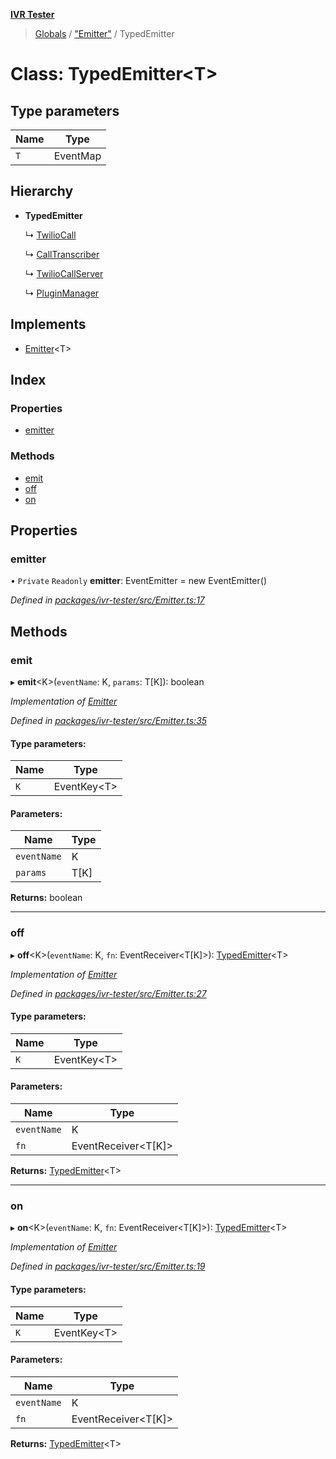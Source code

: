 **[IVR Tester](../README.md)**

> [Globals](../README.md) / ["Emitter"](../modules/_emitter_.md) / TypedEmitter

# Class: TypedEmitter\<T>

## Type parameters

Name | Type |
------ | ------ |
`T` | EventMap |

## Hierarchy

* **TypedEmitter**

  ↳ [TwilioCall](_call_twiliocall_.twiliocall.md)

  ↳ [CallTranscriber](_call_transcription_calltranscriber_.calltranscriber.md)

  ↳ [TwilioCallServer](_testing_twiliocallserver_.twiliocallserver.md)

  ↳ [PluginManager](_plugins_pluginmanager_.pluginmanager.md)

## Implements

* [Emitter](../interfaces/_emitter_.emitter.md)\<T>

## Index

### Properties

* [emitter](_emitter_.typedemitter.md#emitter)

### Methods

* [emit](_emitter_.typedemitter.md#emit)
* [off](_emitter_.typedemitter.md#off)
* [on](_emitter_.typedemitter.md#on)

## Properties

### emitter

• `Private` `Readonly` **emitter**: EventEmitter = new EventEmitter()

*Defined in [packages/ivr-tester/src/Emitter.ts:17](https://github.com/SketchingDev/ivr-tester/blob/e182b43/packages/ivr-tester/src/Emitter.ts#L17)*

## Methods

### emit

▸ **emit**\<K>(`eventName`: K, `params`: T[K]): boolean

*Implementation of [Emitter](../interfaces/_emitter_.emitter.md)*

*Defined in [packages/ivr-tester/src/Emitter.ts:35](https://github.com/SketchingDev/ivr-tester/blob/e182b43/packages/ivr-tester/src/Emitter.ts#L35)*

#### Type parameters:

Name | Type |
------ | ------ |
`K` | EventKey\<T> |

#### Parameters:

Name | Type |
------ | ------ |
`eventName` | K |
`params` | T[K] |

**Returns:** boolean

___

### off

▸ **off**\<K>(`eventName`: K, `fn`: EventReceiver\<T[K]>): [TypedEmitter](_emitter_.typedemitter.md)\<T>

*Implementation of [Emitter](../interfaces/_emitter_.emitter.md)*

*Defined in [packages/ivr-tester/src/Emitter.ts:27](https://github.com/SketchingDev/ivr-tester/blob/e182b43/packages/ivr-tester/src/Emitter.ts#L27)*

#### Type parameters:

Name | Type |
------ | ------ |
`K` | EventKey\<T> |

#### Parameters:

Name | Type |
------ | ------ |
`eventName` | K |
`fn` | EventReceiver\<T[K]> |

**Returns:** [TypedEmitter](_emitter_.typedemitter.md)\<T>

___

### on

▸ **on**\<K>(`eventName`: K, `fn`: EventReceiver\<T[K]>): [TypedEmitter](_emitter_.typedemitter.md)\<T>

*Implementation of [Emitter](../interfaces/_emitter_.emitter.md)*

*Defined in [packages/ivr-tester/src/Emitter.ts:19](https://github.com/SketchingDev/ivr-tester/blob/e182b43/packages/ivr-tester/src/Emitter.ts#L19)*

#### Type parameters:

Name | Type |
------ | ------ |
`K` | EventKey\<T> |

#### Parameters:

Name | Type |
------ | ------ |
`eventName` | K |
`fn` | EventReceiver\<T[K]> |

**Returns:** [TypedEmitter](_emitter_.typedemitter.md)\<T>
